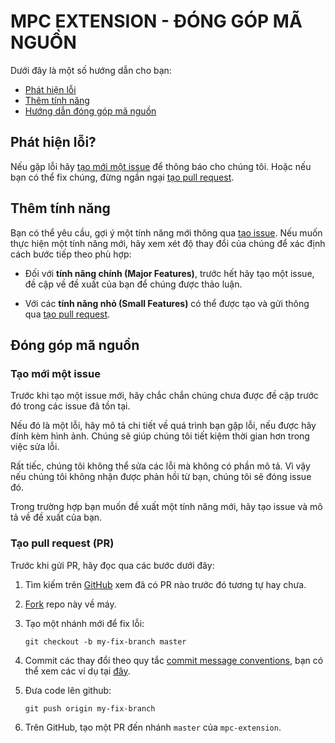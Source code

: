 # MPC EXTENSION - ĐÓNG GÓP MÃ NGUỒN

Dưới đây là một số hướng dẫn cho bạn:

- [Phát hiện lỗi](#issue)
- [Thêm tính năng](#feature)
- [Hướng dẫn đóng góp mã nguồn](#submit)

## <a name="issue"></a> Phát hiện lỗi?

Nếu gặp lỗi hãy [tạo mới một issue](#submit-issue) để thông báo cho chúng tôi.
Hoặc nếu bạn có thể fix chúng, đừng ngần ngại [tạo pull request](#submit-pr).

## <a name="feature"></a> Thêm tính năng

Bạn có thể yêu cầu, gợi ý một tính năng mới thông qua [tạo issue](#submit-issue).
Nếu muốn thực hiện một tính năng mới, hãy xem xét độ thay đổi của chúng để xác định cách bước tiếp theo phù hợp:

- Đối với **tính năng chính (Major Features)**, trước hết hãy tạo một issue, đề cập về đề xuất của bạn để chúng được thảo luận.

- Với các **tính năng nhỏ (Small Features)** có thể được tạo và gửi thông qua [tạo pull request](#submit-pr).

## <a name="submit"></a> Đóng góp mã nguồn

### <a name="submit-issue"></a> Tạo mới một issue

Trước khi tạo một issue mới, hãy chắc chắn chúng chưa được đề cập trước đó trong các issue đã tồn tại.

Nếu đó là một lỗi, hãy mô tả chi tiết về quá trình bạn gặp lỗi, nếu được hãy đính kèm hình ảnh. Chúng sẽ giúp chúng tôi tiết kiệm thời gian hơn trong việc sửa lỗi.

Rất tiếc, chúng tôi không thể sửa các lỗi mà không có phần mô tả. Vì vậy nếu chúng tôi không nhận được phản hồi từ bạn, chúng tôi sẽ đóng issue đó.

Trong trường hợp bạn muốn đề xuất một tính năng mới, hãy tạo issue và mô tả về đề xuất của bạn.

### <a name="submit-pr"></a> Tạo pull request (PR)

Trước khi gửi PR, hãy đọc qua các bước dưới đây:

1. Tìm kiếm trên [GitHub](https://github.com/leho-dev/mpc-extension/pulls) xem đã có PR nào trước đó tương tự hay chưa.

2. [Fork](https://docs.github.com/en/github/getting-started-with-github/fork-a-repo) repo này về máy.

3. Tạo một nhánh mới để fix lỗi:

   ```shell
   git checkout -b my-fix-branch master
   ```

4. Commit các thay đổi theo quy tắc [commit message conventions](https://www.conventionalcommits.org/en/v1.0.0/), bạn có thể xem các ví dụ tại [đây](https://github.com/leho-dev/mpc-extension/commits/master/).

5. Đưa code lên github:

   ```shell
   git push origin my-fix-branch
   ```

6. Trên GitHub, tạo một PR đến nhánh `master` của `mpc-extension`.
